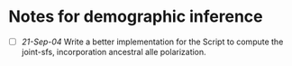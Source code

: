 # Notes for demographic inference

+ [ ] *21-Sep-04* Write a better implementation for the Script to compute the joint-sfs, incorporation ancestral alle polarization.

